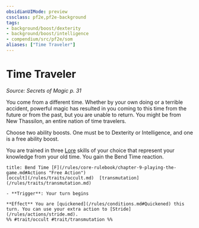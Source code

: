 ```yaml
---
obsidianUIMode: preview
cssclass: pf2e,pf2e-background
tags:
- background/boost/dexterity
- background/boost/intelligence
- compendium/src/pf2e/som
aliases: ["Time Traveler"]
---
```

# Time Traveler
*Source: Secrets of Magic p. 31*  

You come from a different time. Whether by your own doing or a terrible accident, powerful magic has resulted in you coming to this time from the future or from the past, but you are unable to return. You might be from New Thassilon, an entire nation of time travelers.

Choose two ability boosts. One must be to Dexterity or Intelligence, and one is a free ability boost.

You are trained in three [Lore](/compendium/skills.md#Lore) skills of your choice that represent your knowledge from your old time. You gain the Bend Time reaction.

```ad-embed-ability
title: Bend Time [F](/rules/core-rulebook/chapter-9-playing-the-game.md#Actions "Free Action")
[occult](/rules/traits/occult.md)  [transmutation](/rules/traits/transmutation.md)  

- **Trigger**: Your turn begins

**Effect** You are [quickened](/rules/conditions.md#Quickened) this turn. You can use your extra action to [Stride](/rules/actions/stride.md).  
%% #trait/occult #trait/transmutation %%
```